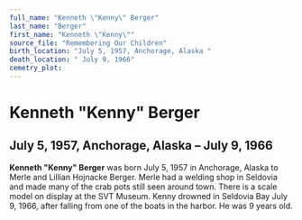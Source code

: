 ```yaml
---
full_name: "Kenneth \"Kenny\" Berger"
last_name: "Berger"
first_name: "Kenneth \"Kenny\""
source_file: "Remembering Our Children"
birth_location: "July 5, 1957, Anchorage, Alaska "
death_location: " July 9, 1966"
cemetry_plot: 
---
```

# Kenneth "Kenny" Berger

## July 5, 1957, Anchorage, Alaska – July 9, 1966

**Kenneth "Kenny" Berger** was born July 5, 1957 in Anchorage, Alaska to
Merle and Lillian Hojnacke Berger. Merle had a welding shop in Seldovia
and made many of the crab pots still seen around town. There is a scale
model on display at the SVT Museum. Kenny drowned in Seldovia Bay July
9, 1966, after falling from one of the boats in the harbor. He was 9
years old.

